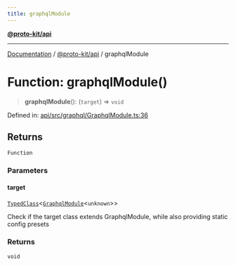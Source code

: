 ```yaml
---
title: graphqlModule
---
```


[**@proto-kit/api**](../README.md)

***

[Documentation](../../../README.md) / [@proto-kit/api](../README.md) / graphqlModule

# Function: graphqlModule()

> **graphqlModule**(): (`target`) => `void`

Defined in: [api/src/graphql/GraphqlModule.ts:36](https://github.com/proto-kit/framework/blob/b953c754e500c62f01fbbd6d09adfb2f5577269d/packages/api/src/graphql/GraphqlModule.ts#L36)

## Returns

`Function`

### Parameters

#### target

[`TypedClass`](../../common/type-aliases/TypedClass.md)\<[`GraphqlModule`](../classes/GraphqlModule.md)\<`unknown`\>\>

Check if the target class extends GraphqlModule, while
also providing static config presets

### Returns

`void`
